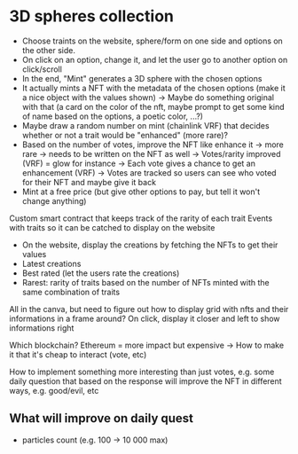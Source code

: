 # 3D spheres collection

- Choose traints on the website, sphere/form on one side and options on the other side.
- On click on an option, change it, and let the user go to another option on click/scroll
- In the end, "Mint" generates a 3D sphere with the chosen options
- It actually mints a NFT with the metadata of the chosen options (make it a nice object with the values shown)
  -> Maybe do something original with that (a card on the color of the nft, maybe prompt to get some kind of name based on the options, a poetic color, ...?)
- Maybe draw a random number on mint (chainlink VRF) that decides whether or not a trait would be "enhanced" (more rare)?
- Based on the number of votes, improve the NFT like enhance it -> more rare -> needs to be written on the NFT as well
  -> Votes/rarity improved (VRF) = glow for instance
  -> Each vote gives a chance to get an enhancement (VRF)
  -> Votes are tracked so users can see who voted for their NFT and maybe give it back
- Mint at a free price (but give other options to pay, but tell it won't change anything)

Custom smart contract that keeps track of the rarity of each trait
Events with traits so it can be catched to display on the website

- On the website, display the creations by fetching the NFTs to get their values
- Latest creations
- Best rated (let the users rate the creations)
- Rarest: rarity of traits based on the number of NFTs minted with the same combination of traits

All in the canva, but need to figure out how to display grid with nfts and their informations in a frame around? On click, display it closer and left to show informations right

Which blockchain? Ethereum = more impact but expensive
-> How to make it that it's cheap to interact (vote, etc)

How to implement something more interesting than just votes, e.g. some daily question that based on the response will improve the NFT in different ways, e.g. good/evil, etc

## What will improve on daily quest

- particles count (e.g. 100 -> 10 000 max)
